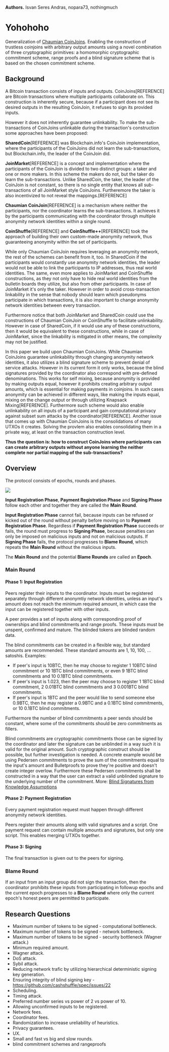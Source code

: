 **Authors.** Isvan Seres Andras, nopara73, nothingmuch

# Yohohoho

Generalization of [Chaumian CoinJoins](https://github.com/nopara73/ZeroLink/). Enabling the construction of trustless coinjoins with arbitrary output amounts using a novel combination of three cryptographic primitives: a homomorphic cryptographic commitment scheme, range proofs and a blind signature scheme that is based on the chosen commitment scheme.

## Background

A Bitcoin transaction consists of inputs and outputs. CoinJoins[REFERENCE] are Bitcoin transactions where multiple participants collaborate on. This construction is inherently secure, because if a participant does not see its desired outputs in the resulting CoinJoin, it refuses to sign its provided inputs.

However it does not inherently guarantee unlinkability. To make the sub-transactions of CoinJoins unlinkable during the transaction's construction some approaches have been proposed:

 **SharedCoin**[REFERENCE] was Blockchain.info's CoinJoin implementation, where the participants of the CoinJoins did not learn the sub-transactions, but Blockchain.info, the leader of the CoinJoin did.

**JoinMarket**[REFERENCE] is a concept and implementation where the participants of the CoinJoin is divided to two distinct groups: a taker and one or more makers. In this scheme the makers do not, but the taker do learn the sub-transactions. Unlike SharedCoin, the taker, the leader of the CoinJoin is not constant, so there is no single entity that knows all sub-transactions of all JoinMarket style CoinJoins. Furtheremore the taker is also incentivized to not reveal the mappings.[REFERENCE]

**Chaumian CoinJoin**[REFERENCE] is a mechanism where neither the participants, nor the coordinator learns the sub-transactions. It achieves it by the participants communicating with the coordinator through multiple anonymity network identities within a single round.

**CoinShuffle**[REFERENCE] and **CoinShuffle++**[REFERENCE] took the approach of building their own custom-made anonymity network, thus guaranteeing anonymity within the set of participants.

While only Chaumian CoinJoin requires leveraging an anonymity network, the rest of the schemes can benefit from it, too. In SharedCoin if the participants would constantly use anonymity network identities, the leader would not be able to link the participants to IP addresses, thus real world identities. The same, even more applies to JoinMarket and CoinShuffle constructions, as they not only have to hide real world identities from the bulletin boards they utilize, but also from other participants. In case of JoinMarket it's only the taker. However in order to avoid cross-transaction linkability in the sense that nobody should learn which pseudonyms participate in which transactions, it is also important to change anonymity network identities between every transaction.  

Furthermore notice that both JoinMarket and SharedCoin could use the constructions of Chaumian CoinJoin or CoinShuffle to facilitate unlinkability. However in case of SharedCoin, if it would use any of these constructions, then it would be equivalent to these constructions, while in case of JoinMarket, since the linkability is mitigated in other means, the complexity may not be justified.

In this paper we build upon Chaumian CoinJoins. While Chaumian CoinJoins guarantee unlinkability through changing anonymity network identities, it also utilizes a blind signature scheme to prevent denial of service attacks. However in its current form it only works, because the blind signatures provided by the coordinator also correspond with pre-defined denominations. This works for self mixing, because anonymity is provided by making outputs equal, however it prohibits creating arbitrary output amounts, which is essential for making payments in coinjoins. In such cases anonymity can be achieved in different ways, like making the inputs equal, mixing on the change output or through utilizing Knapsack Mixing[REFERENCE]. Furthermore such scheme would also enable unlinkability on all inputs of a participant and gain computational privacy against subset sum attacks by the coordinator[REFERENCE]. Another issue that comes up with Chaumian CoinJoins is the consolidations of many UTXOs it creates. Solving the provlem also enables consolidating them in a private way, at least on the transaction construction level.

**Thus the question is: how to construct CoinJoins where participants can can create arbitrary outputs without anyone learning the neither complete nor partial mapping of the sub-transactions?**

## Overview

The protocol consists of epochs, rounds and phases.

![](https://i.imgur.com/dAr56jm.png)

**Input Registration Phase**, **Payment Registration Phase** and **Signing Phase** follow each other and together they are called the **Main Round**.

**Input Registration Phase** cannot fail, because inputs can be refused or kicked out of the round without penalty before moving on to **Payment Registration Phase**. Regardless if **Payment Registration Phase** succeeds or fails, the round must progress to **Signing Phase**, because penalties can only be imposed on malicious inputs and not on malicious outputs. If **Signing Phase** fails, the protocol progresses to **Blame Round**, which repeats the **Main Round** without the malicious inputs.

The **Main Round** and the potential **Blame Rounds** are called an **Epoch**.

### Main Round

#### Phase 1: Input Registration

Peers register their inputs to the coordinator. Inputs must be registered separately through different anonymtiy network identities, unless an input's amount does not reach the minimum required amount, in which case the input can be registered together with other inputs.

A peer provides a set of inputs along with corresponding proof of ownerships and blind commitments and range proofs. These inputs must be unspent, confirmed and mature. The blinded tokens are blinded random data.

The blind commitments can be created in a flexible way, but standard amounts are recommended. These standard amounts are 1, 10, 100, ... satoshis. Examples:

- If peer's input is 10BTC, then he may choose to register 1 10BTC blind commitment or 10 1BTC blind commitments, or even 9 1BTC blind commitments and 10 0.1BTC blind commitments.
- If peer's input is 1.023, then the peer may choose to register 1 1BTC blind commitment, 2 0.01BTC blind commitments and 3 0.001BTC blind commitments.
- If peer's input is 1BTC and the peer would like to send someone else 0.9BTC, then he may register a 0.9BTC and a 0.1BTC blind commitments, or 10 0.1BTC blind commitments.

Furthermore the number of blind commitments a peer sends should be constant, where some of the commitments should be zero commitments as fillers.

Blind commitments are cryptographic commitments those can be signed by the coordinator and later the signature can be unblinded in a way such it is valid for the original amount. Such cryptographic construct should be possible, but further investigation is needed. A concrete example would be using Pedersen commitments to prove the sum of the commitments equal to the input's amount and Bulletproofs to prove they're positive and doesn't create integer overlow. Furthermore these Pedersen commitments shall be constructed in a way that the user can extract a valid unblinded signature to the underlying number of the commitment. More: [Blind Signatures from Knowledge Assumptions](http://www.cs.pwr.edu.pl/hanzlik/preludium/wyniki/paper2.pdf)

#### Phase 2: Payment Registration

Every payment registration request must happen through different anonymity network identities.

Peers register their amounts along with valid signatures and a script. One payment request can contain multiple amounts and signatures, but only one script. This enables merging UTXOs together.

#### Phase 3: Signing

The final transaction is given out to the peers for signing.  

### Blame Round

If an input from an input group did not sign the transaction, then the coordinator prohibits these inputs from participating in followup epochs and the current epoch progresses to a **Blame Round** where only the current epoch's honest peers are permitted to participate.

## Research Questions

- Maximum number of tokens to be signed - computational bottleneck.
- Maximum number of tokens to be signed - network bottleneck.
- Maximum number of tokens to be signed - security bottleneck (Wagner attack.)
- Minimum required amount.
- Wagner attack.
- DoS attack.
- Sybil attack.
- Reducing network trafic by utilizing hierarchical deterministic signing key generation.
- Ensuring integrity of blind signing key - https://github.com/cashshuffle/spec/issues/22
- Scheduling.
- Timing attack.
- Preferred number series vs power of 2 vs power of 10.
- Allowing unconfirmed inputs to be registered.
- Network fees.
- Coordinator fees.
- Randomization to increase ureliability of heuristics.
- Privacy guarantees.
- UX.
- Small and fast vs big and slow rounds.
- blind commitment schemes and rangeproofs

